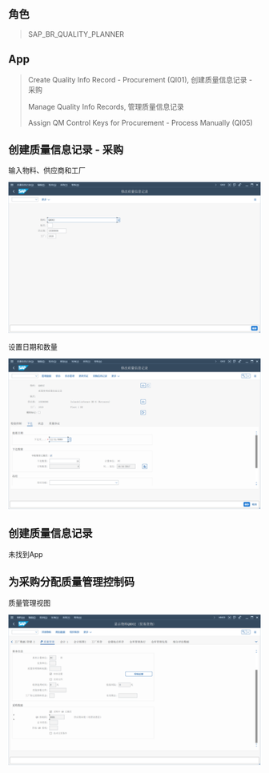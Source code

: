 ## 角色
> SAP_BR_QUALITY_PLANNER
## App
> Create Quality Info Record - Procurement (QI01), 创建质量信息记录 - 采购
>
> Manage Quality Info Records, 管理质量信息记录
>
> Assign QM Control Keys for Procurement - Process Manually (QI05)
## 创建质量信息记录 - 采购
输入物料、供应商和工厂

![Quality-Info-Record-1](./img/Quality-Info-Record-1.png "质量信息记录")

设置日期和数量

![Quality-Info-Record-2](./img/Quality-Info-Record-2.png "信息记录详细")

## 创建质量信息记录
未找到App
## 为采购分配质量管理控制码

质量管理视图

![Quality-Info-Record-3](./img/Quality-Info-Record-3.png "质量控制码")